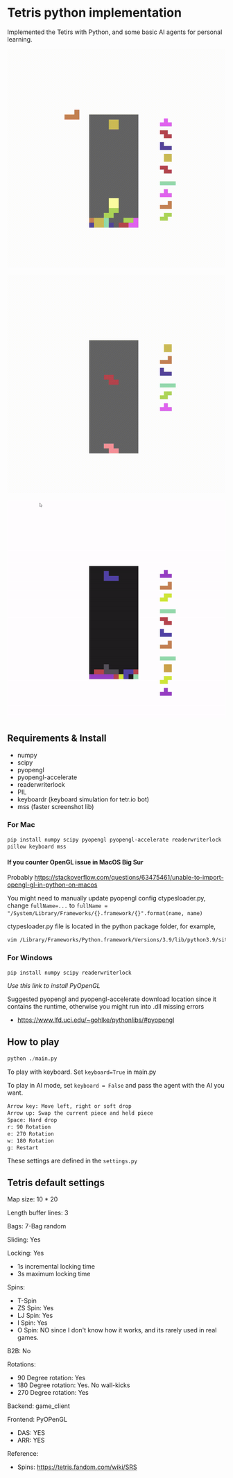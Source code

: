 # Tetris python implementation 

Implemented the Tetirs with Python, and some basic AI agents for personal learning.

![demo1.gif](https://github.com/wenlianglaw/Tetris-in-Python/blob/master/gifs/demo1_pc_setup.gif)

![demo2.gif](https://github.com/wenlianglaw/Tetris-in-Python/blob/master/gifs/demo2_normal_play.gif)

![demo3.gif](https://github.com/wenlianglaw/Tetris-in-Python/blob/master/gifs/near_perfect_bot.gif)

## Requirements & Install

- numpy
- scipy
- pyopengl
- pyopengl-accelerate
- readerwriterlock
- PIL
- keyboardr (keyboard simulation for tetr.io bot)
- mss (faster screenshot lib)

### For Mac
```
pip install numpy scipy pyopengl pyopengl-accelerate readerwriterlock pillow keyboard mss
```

#### If you counter OpenGL issue in MacOS Big Sur

Probably https://stackoverflow.com/questions/63475461/unable-to-import-opengl-gl-in-python-on-macos

You might need to manually update pyopengl config ctypesloader.py, change
`fullName=...`
to
`fullName = "/System/Library/Frameworks/{}.framework/{}".format(name, name)`

ctypesloader.py file is located in the python package folder, for example,
```bash
vim /Library/Frameworks/Python.framework/Versions/3.9/lib/python3.9/site-packages/OpenGL/platform/ctypesloader.py
```

### For Windows

```
pip install numpy scipy readerwriterlock
```

*Use this link to install PyOpenGL*

Suggested pyopengl and pyopengl-accelerate download location since it contains the runtime, otherwise you might run into .dll missing errors
- https://www.lfd.uci.edu/~gohlke/pythonlibs/#pyopengl

## How to play
```py
python ./main.py
```

To play with keyboard.  Set `keyboard=True` in main.py

To play in AI mode, set `keyboard = False` and pass the agent with
the AI you want.

```
Arrow key: Move left, right or soft drop
Arrow up: Swap the current piece and held piece
Space: Hard drop
r: 90 Rotation
e: 270 Rotation
w: 180 Rotation
g: Restart
```

These settings are defined in the `settings.py`

## Tetris default settings

Map size: 10 * 20

Length buffer lines: 3

Bags: 7-Bag random

Sliding: Yes

Locking: Yes
- 1s incremental locking time
- 3s maximum locking time

Spins:
-  T-Spin
-  ZS Spin: Yes
-  LJ Spin: Yes
-  I Spin: Yes
-  O Spin: NO since I don't know how it works,
     and its rarely used in real games.

B2B: No

Rotations:
- 90 Degree rotation: Yes
- 180 Degree rotation: Yes. No wall-kicks
- 270 Degree rotation: Yes

Backend: game_client

Frontend: PyOPenGL
-  DAS: YES
-  ARR: YES


Reference:

  - Spins: https://tetris.fandom.com/wiki/SRS

